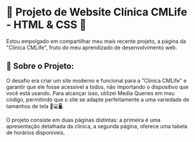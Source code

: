 # 🏥 Projeto de Website Clínica CMLife - HTML & CSS 🏥

Estou empolgado em compartilhar meu mais recente projeto, a página da "Clínica CMLife", fruto do meu aprendizado de desenvolvimento web.

## 📌 Sobre o Projeto:
O desafio era criar um site moderno e funcional para a "Clínica CMLife" e garantir que ele fosse acessível a todos, não importando o dispositivo que você está usando. Para alcançar isso, utilizei Media Queries em meu código, permitindo que o site se adapte perfeitamente a uma variedade de tamanhos de tela 📱💻🖥️.

O projeto consiste em duas páginas distintas: a primeira é uma apresentação detalhada da clínica, a segunda página, oferece uma tabela de horários disponíveis.
